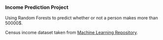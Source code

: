 ### Income Prediction Project

Using Random Forests to predict whether or not a person makes more than 50000$.

Census income dataset taken from [Machine Learning Repository](https://archive.ics.uci.edu/ml/datasets/census+income).
